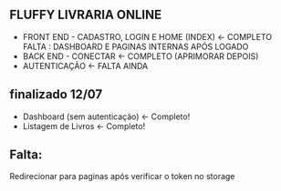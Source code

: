 ## FLUFFY LIVRARIA ONLINE

- FRONT END - CADASTRO, LOGIN E HOME (INDEX) <- COMPLETO FALTA : DASHBOARD E PAGINAS INTERNAS APÓS LOGADO
- BACK END - CONECTAR <- COMPLETO (APRIMORAR DEPOIS)
- AUTENTICAÇÃO <- FALTA AINDA

## finalizado 12/07

- Dashboard (sem autenticação) <- Completo!
- Listagem de Livros <- Completo!

## Falta:

Redirecionar para paginas após verificar o token no storage



